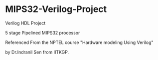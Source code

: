 # MIPS32-Verilog-Project
Verilog HDL Project 

5 stage Pipelined MIPS32 processor 

Referenced From the NPTEL course "Hardware modeling Using Verilog" 

by Dr.Indranil Sen from IITKGP.
